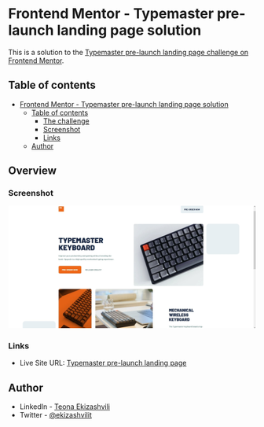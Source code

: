 # Frontend Mentor - Typemaster pre-launch landing page solution

This is a solution to the [Typemaster pre-launch landing page challenge on Frontend Mentor]().

## Table of contents

- [Frontend Mentor - Typemaster pre-launch landing page solution](#frontend-mentor---typemaster-pre-launch-landing-page-solution)
  - [Table of contents](#table-of-contents)
    - [The challenge](#the-challenge)
    - [Screenshot](#screenshot)
    - [Links](#links)
  - [Author](#author)

## Overview

### Screenshot

![](./screenshot.jpg)

### Links

- Live Site URL: [Typemaster pre-launch landing page](https://ekizashvilit.github.io/typemaster-pre-launch-landing-page/)

## Author

- LinkedIn - [Teona Ekizashvili](https://www.linkedin.com/in/teona-ekizashvili-ba5725239/)
- Twitter - [@ekizashvilit](https://twitter.com/ekizashvilit)
